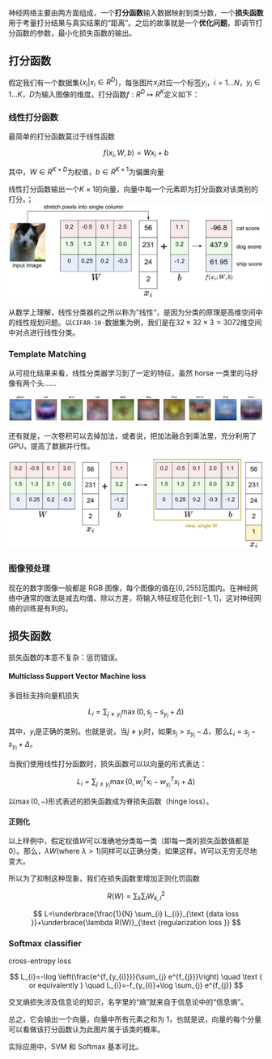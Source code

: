 神经网络主要由两方面组成，一个**打分函数**输入数据映射到类分数，一个**损失函数**用于考量打分结果与真实结果的“距离”。之后的故事就是一个**优化问题**，即调节打分函数的参数，最小化损失函数的输出。

## 打分函数

假定我们有一个数据集$\{x_i | x_i \in R^D\}$，每张图片$x_i$对应一个标签$y_i$，$i=1\ldots N$，$y_i \in 1\ldots K$，$D$为输入图像的维度。打分函数$f: R^{D} \mapsto R^{K}$定义如下：

### 线性打分函数

最简单的打分函数莫过于线性函数

$$
f\left(x_{i}, W, b\right)=W x_{i}+b
$$

其中，$W \in R^{K\times D}$为权值，$b \in R^{K \times 1}$为偏置向量

线性打分函数输出一个$K\times 1$的向量，向量中每一个元素即为打分函数对该类别的打分。；![img](media/02/imagemap.jpg)

从数学上理解，线性分类器的之所以称为”线性“，是因为分类的原理是高维空间中的线性规划问题。以`CIFAR-10·`数据集为例，我们是在$32\times32\times3 = 3072$维空间中对点进行线性分类。

### Template Matching

从可视化结果来看，线性分类器学习到了一定的特征，虽然 horse 一类里的马好像有两个头……

![img](media/02/templates.jpg)

还有就是，一次卷积可以去掉加法，或者说，把加法融合到乘法里，充分利用了 GPU，提高了数据并行性。

![img](media/02/wb.jpeg)

### 图像预处理

现在的数字图像一般都是 RGB 图像，每个图像的值在$[0, 255]$范围内。在神经网络中通常的做法是减去均值、除以方差，将输入特征规范化到$[-1, 1]$，这对神经网络的训练是有利的。

## 损失函数

损失函数的本意不复杂：惩罚错误。

#### Multiclass Support Vector Machine loss

多目标支持向量机损失

$$
L_{i}=\sum_{j \neq y_{i}} \max \left(0, s_{j}-s_{y_{i}}+\Delta\right)
$$

其中，$y_i$是正确的类别。也就是说，当$j \neq y_i$时，如果$s_j > s_{y_i}-\Delta$，那么$L_i =  s_{j}-s_{y_{i}}+\Delta$。

当我们使用线性打分函数时，损失函数可以以向量的形式表达：

$$
L_{i}=\sum_{j \neq y_{i}} \max \left(0, w_{j}^{T} x_{i}-w_{y_{i}}^{T} x_{i}+\Delta\right)
$$

以$\max(0, -)$形式表述的损失函数成为脊损失函数（hinge loss）。

#### 正则化

以上样例中，假定权值$W$可以准确地分类每一类（即每一类的损失函数值都是$0$）。那么，$\lambda W(\text{where}\ \lambda>1)$同样可以正确分类，如果这样，$W$可以无穷无尽地变大。

所以为了抑制这种现象，我们在损失函数里增加正则化罚函数

$$
R(W)=\sum_{k} \sum_{l} W_{k, l}^{2}
$$

$$
L=\underbrace{\frac{1}{N} \sum_{i} L_{i}}_{\text {data loss }}+\underbrace{\lambda R(W)}_{\text {regularization loss }}
$$

### Softmax classifier

cross-entropy loss

$$
L_{i}=-\log \left(\frac{e^{f_{y_{i}}}}{\sum_{j} e^{f_{j}}}\right) \quad \text { or equivalently } \quad L_{i}=-f_{y_{i}}+\log \sum_{j} e^{f_{j}}
$$

交叉熵损失涉及信息论的知识，名字里的“熵”就来自于信息论中的“信息熵”。

总之，它会输出一个向量，向量中所有元素之和为 1，也就是说，向量的每个分量可以看做该打分函数认为此图片属于该类的概率。

实际应用中，SVM 和 Softmax 基本可比。
